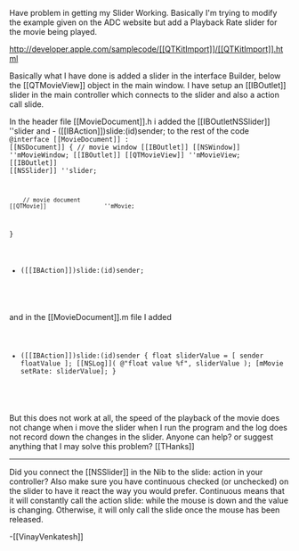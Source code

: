 
Have problem in getting my Slider Working.  Basically I'm trying to modify the example given on the ADC website but add a Playback Rate slider for the movie being played.

http://developer.apple.com/samplecode/[[QTKitImport]]/[[QTKitImport]].html

Basically what I have done is added a slider in the interface Builder, below the [[QTMovieView]] object in the main window.  I have setup an [[IBOutlet]] slider in the main controller which connects to the slider and also a action call slide.


In the header file [[MovieDocument]].h i added the [[IBOutletNSSlider]] ''slider      and    - ([[IBAction]])slide:(id)sender;    to the rest of the code
 <code>
@interface [[MovieDocument]] : [[NSDocument]]
{
        // movie window
    [[IBOutlet]] [[NSWindow]]		''mMovieWindow;
    [[IBOutlet]] [[QTMovieView]]	''mMovieView;
    [[IBOutlet]] [[NSSlider]]       ''slider;

        // movie document
    [[QTMovie]]					''mMovie;
}
- ([[IBAction]])slide:(id)sender;
 </code>


and in the [[MovieDocument]].m file I added 
 <code>
- ([[IBAction]])slide:(id)sender
{
     float sliderValue = [ sender floatValue ];
	 [[NSLog]]( @"float value %f", sliderValue );
	 [mMovie setRate: sliderValue];
}
 </code>

But this does not work at all, the speed of the playback of the movie does not change when i move the slider when I run the program and the log does not record down the changes in the slider.  Anyone can help? or suggest anything that I may solve this problem?  [[THanks]]

----
Did you connect the [[NSSlider]] in the Nib to the slide: action in your controller?  Also make sure you have continuous checked (or unchecked) on the slider to have it react the way you would prefer.  Continuous means that it will constantly call the action slide: while the mouse is down and the value is changing.  Otherwise, it will only call the slide once the mouse has been released.

-[[VinayVenkatesh]]